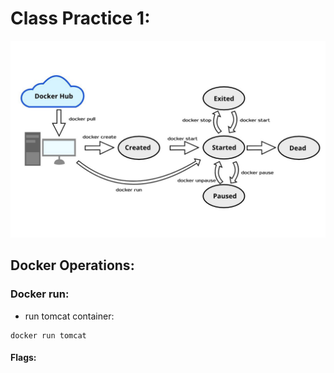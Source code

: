 

# Class Practice 1:

![alt text](https://github.com/bilbi-pro/jb35640-14/blob/master/training-sessions/11-20190729/docker-lifecycle.jpeg?raw=true)

## Docker Operations:

### Docker run:
- run tomcat container:
```
docker run tomcat
```

#### Flags:


